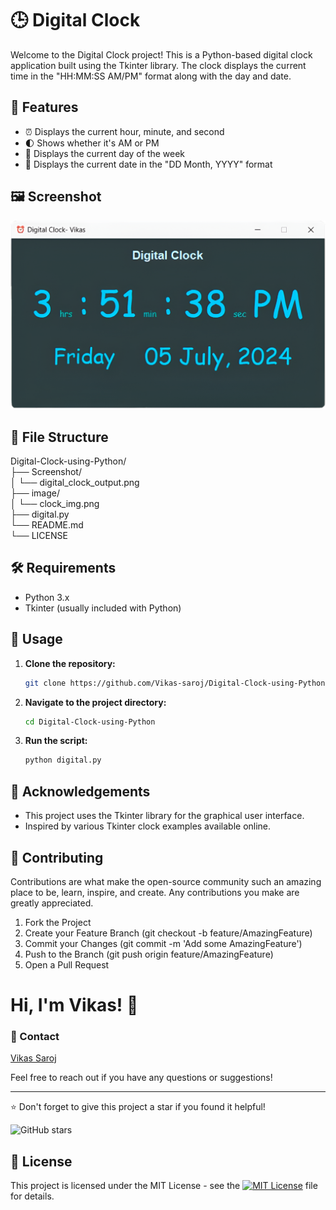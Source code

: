 # 🕒 Digital Clock

Welcome to the Digital Clock project! This is a Python-based digital clock application built using the Tkinter library. The clock displays the current time in the "HH:MM:SS AM/PM" format along with the day and date.

## 🎨 Features

- ⏰ Displays the current hour, minute, and second
- 🌓 Shows whether it's AM or PM
- 📅 Displays the current day of the week
- 📆 Displays the current date in the "DD Month, YYYY" format
## 🖼️  Screenshot

![Digital Clock](https://github.com/Vikas-saroj/Digital-Clock-using-Python/blob/main/Screenshot/digital_clock_output.png)

## 📂 File Structure

Digital-Clock-using-Python/\
├── Screenshot/\
│ └── digital_clock_output.png\
├── image/\
│ └── clock_img.png\
├── digital.py\
└── README.md\
└── LICENSE
## 🛠️ Requirements

- Python 3.x
- Tkinter (usually included with Python)

## 🚀 Usage

1. **Clone the repository:**

    ```sh
    git clone https://github.com/Vikas-saroj/Digital-Clock-using-Python.git
    ```

2. **Navigate to the project directory:**

    ```sh
    cd Digital-Clock-using-Python
    ```

3. **Run the script:**

    ```sh
    python digital.py
    ```



## 📢 Acknowledgements

- This project uses the Tkinter library for the graphical user interface.
- Inspired by various Tkinter clock examples available online.

## 🤝 Contributing
Contributions are what make the open-source community such an amazing place to be, learn, inspire, and create. Any contributions you make are greatly appreciated.

1. Fork the Project
2. Create your Feature Branch (git checkout -b feature/AmazingFeature)
3. Commit your Changes (git commit -m 'Add some AmazingFeature')
4. Push to the Branch (git push origin feature/AmazingFeature)
5. Open a Pull Request
# Hi, I'm Vikas! 👋
###  📧 Contact
[Vikas Saroj](https://github.com/Vikas-saroj)

Feel free to reach out if you have any questions or suggestions!

---


⭐️ Don't forget to give this project a star if you found it helpful!

![GitHub stars](https://img.shields.io/github/stars/Vikas-saroj/Digital-Clock-using-Python)


  ## 📜 License
This project is licensed under the MIT License - see the [![MIT License](https://img.shields.io/github/license/Vikas-saroj/Digital-Clock-using-Python
)](https://github.com/Vikas-saroj/Digital-Clock-using-Python/blob/main/LICENSE) file for details.

